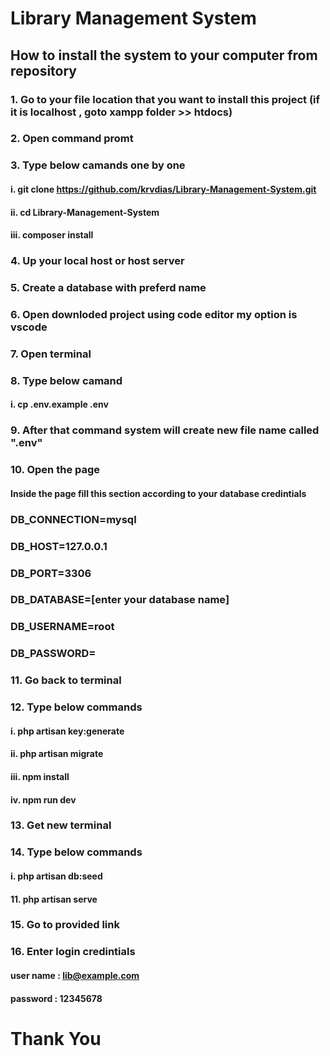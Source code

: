 # Library Management System

## How to install the system to your computer from repository

### 1. Go to your file location that you want to install this project (if it is localhost , goto xampp folder >> htdocs)
### 2. Open command promt
### 3. Type below camands one by one

#### i. git clone https://github.com/krvdias/Library-Management-System.git
#### ii. cd Library-Management-System
#### iii. composer install

### 4. Up your local host or host server
### 5. Create a database with preferd name
### 6. Open downloded project using code editor my option is vscode
### 7. Open terminal
### 8. Type below camand

#### i. cp .env.example .env

### 9. After that command system will create new file name called ".env"
### 10. Open the page 

#### Inside the page fill this section according to your database credintials

### DB_CONNECTION=mysql
### DB_HOST=127.0.0.1
### DB_PORT=3306
### DB_DATABASE=[enter your database name]
### DB_USERNAME=root
### DB_PASSWORD= 

### 11. Go back to terminal
### 12. Type below commands

#### i. php artisan key:generate
#### ii. php artisan migrate
#### iii. npm install
#### iv. npm run dev

### 13. Get new terminal
### 14. Type below commands

#### i. php artisan db:seed
#### 11. php artisan serve

### 15. Go to provided link 
### 16. Enter login credintials

 #### user name : lib@example.com
 #### password : 12345678

 # Thank You

